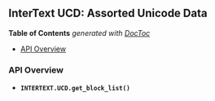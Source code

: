 
## InterText UCD: Assorted Unicode Data


<!-- START doctoc generated TOC please keep comment here to allow auto update -->
<!-- DON'T EDIT THIS SECTION, INSTEAD RE-RUN doctoc TO UPDATE -->
**Table of Contents**  *generated with [DocToc](https://github.com/thlorenz/doctoc)*

- [API Overview](#api-overview)

<!-- END doctoc generated TOC please keep comment here to allow auto update -->


### API Overview

* **`INTERTEXT.UCD.get_block_list()`**

